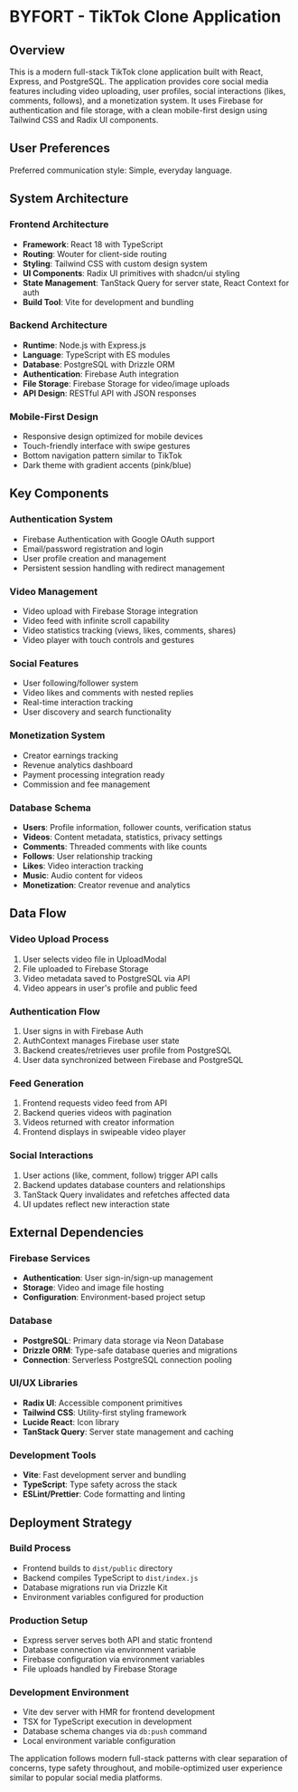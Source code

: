 # BYFORT - TikTok Clone Application

## Overview

This is a modern full-stack TikTok clone application built with React, Express, and PostgreSQL. The application provides core social media features including video uploading, user profiles, social interactions (likes, comments, follows), and a monetization system. It uses Firebase for authentication and file storage, with a clean mobile-first design using Tailwind CSS and Radix UI components.

## User Preferences

Preferred communication style: Simple, everyday language.

## System Architecture

### Frontend Architecture
- **Framework**: React 18 with TypeScript
- **Routing**: Wouter for client-side routing
- **Styling**: Tailwind CSS with custom design system
- **UI Components**: Radix UI primitives with shadcn/ui styling
- **State Management**: TanStack Query for server state, React Context for auth
- **Build Tool**: Vite for development and bundling

### Backend Architecture
- **Runtime**: Node.js with Express.js
- **Language**: TypeScript with ES modules
- **Database**: PostgreSQL with Drizzle ORM
- **Authentication**: Firebase Auth integration
- **File Storage**: Firebase Storage for video/image uploads
- **API Design**: RESTful API with JSON responses

### Mobile-First Design
- Responsive design optimized for mobile devices
- Touch-friendly interface with swipe gestures
- Bottom navigation pattern similar to TikTok
- Dark theme with gradient accents (pink/blue)

## Key Components

### Authentication System
- Firebase Authentication with Google OAuth support
- Email/password registration and login
- User profile creation and management
- Persistent session handling with redirect management

### Video Management
- Video upload with Firebase Storage integration
- Video feed with infinite scroll capability
- Video statistics tracking (views, likes, comments, shares)
- Video player with touch controls and gestures

### Social Features
- User following/follower system
- Video likes and comments with nested replies
- Real-time interaction tracking
- User discovery and search functionality

### Monetization System
- Creator earnings tracking
- Revenue analytics dashboard
- Payment processing integration ready
- Commission and fee management

### Database Schema
- **Users**: Profile information, follower counts, verification status
- **Videos**: Content metadata, statistics, privacy settings
- **Comments**: Threaded comments with like counts
- **Follows**: User relationship tracking
- **Likes**: Video interaction tracking
- **Music**: Audio content for videos
- **Monetization**: Creator revenue and analytics

## Data Flow

### Video Upload Process
1. User selects video file in UploadModal
2. File uploaded to Firebase Storage
3. Video metadata saved to PostgreSQL via API
4. Video appears in user's profile and public feed

### Authentication Flow
1. User signs in with Firebase Auth
2. AuthContext manages Firebase user state
3. Backend creates/retrieves user profile from PostgreSQL
4. User data synchronized between Firebase and PostgreSQL

### Feed Generation
1. Frontend requests video feed from API
2. Backend queries videos with pagination
3. Videos returned with creator information
4. Frontend displays in swipeable video player

### Social Interactions
1. User actions (like, comment, follow) trigger API calls
2. Backend updates database counters and relationships
3. TanStack Query invalidates and refetches affected data
4. UI updates reflect new interaction state

## External Dependencies

### Firebase Services
- **Authentication**: User sign-in/sign-up management
- **Storage**: Video and image file hosting
- **Configuration**: Environment-based project setup

### Database
- **PostgreSQL**: Primary data storage via Neon Database
- **Drizzle ORM**: Type-safe database queries and migrations
- **Connection**: Serverless PostgreSQL connection pooling

### UI/UX Libraries
- **Radix UI**: Accessible component primitives
- **Tailwind CSS**: Utility-first styling framework
- **Lucide React**: Icon library
- **TanStack Query**: Server state management and caching

### Development Tools
- **Vite**: Fast development server and bundling
- **TypeScript**: Type safety across the stack
- **ESLint/Prettier**: Code formatting and linting

## Deployment Strategy

### Build Process
- Frontend builds to `dist/public` directory
- Backend compiles TypeScript to `dist/index.js`
- Database migrations run via Drizzle Kit
- Environment variables configured for production

### Production Setup
- Express server serves both API and static frontend
- Database connection via environment variable
- Firebase configuration via environment variables
- File uploads handled by Firebase Storage

### Development Environment
- Vite dev server with HMR for frontend development
- TSX for TypeScript execution in development
- Database schema changes via `db:push` command
- Local environment variable configuration

The application follows modern full-stack patterns with clear separation of concerns, type safety throughout, and mobile-optimized user experience similar to popular social media platforms.